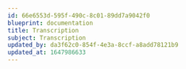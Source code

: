 ```yaml
---
id: 66e6553d-595f-490c-8c01-89dd7a9042f0
blueprint: documentation
title: Transcription
subject: Transcription
updated_by: da3f62c0-854f-4e3a-8ccf-a8add78121b9
updated_at: 1647986633
---
```

